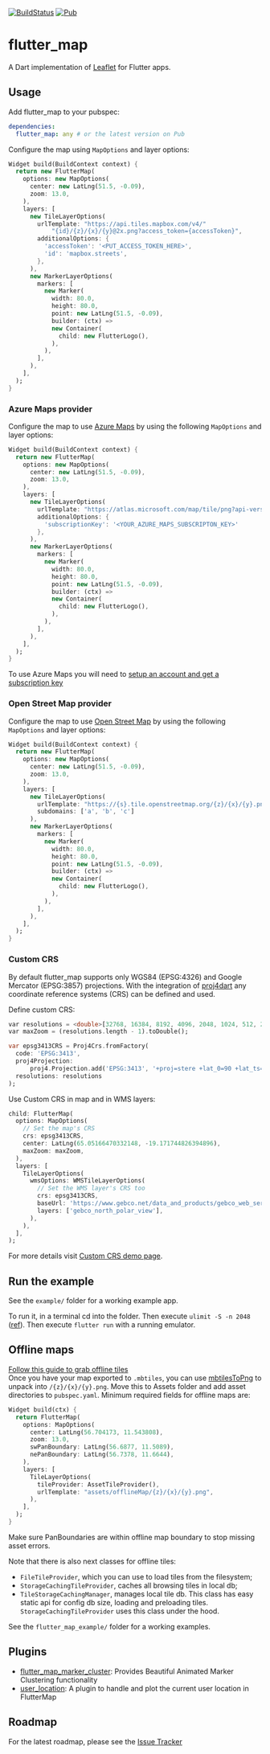 [![BuildStatus](https://api.travis-ci.org/johnpryan/flutter_map.svg?branch=master)](https://travis-ci.org/johnpryan/flutter_map)
[![Pub](https://img.shields.io/pub/v/flutter_map.svg)](https://pub.dev/packages/flutter_map)

# flutter_map

A Dart implementation of [Leaflet] for Flutter apps.

## Usage

Add flutter_map to your pubspec:

```yaml
dependencies:
  flutter_map: any # or the latest version on Pub
```

Configure the map using `MapOptions` and layer options:

```dart
Widget build(BuildContext context) {
  return new FlutterMap(
    options: new MapOptions(
      center: new LatLng(51.5, -0.09),
      zoom: 13.0,
    ),
    layers: [
      new TileLayerOptions(
        urlTemplate: "https://api.tiles.mapbox.com/v4/"
            "{id}/{z}/{x}/{y}@2x.png?access_token={accessToken}",
        additionalOptions: {
          'accessToken': '<PUT_ACCESS_TOKEN_HERE>',
          'id': 'mapbox.streets',
        },
      ),
      new MarkerLayerOptions(
        markers: [
          new Marker(
            width: 80.0,
            height: 80.0,
            point: new LatLng(51.5, -0.09),
            builder: (ctx) =>
            new Container(
              child: new FlutterLogo(),
            ),
          ),
        ],
      ),
    ],
  );
}
```

### Azure Maps provider

Configure the map to use [Azure Maps](https://azure.com/maps) by using the following `MapOptions` and layer options:

```dart
Widget build(BuildContext context) {
  return new FlutterMap(
    options: new MapOptions(
      center: new LatLng(51.5, -0.09),
      zoom: 13.0,
    ),
    layers: [
      new TileLayerOptions(
        urlTemplate: "https://atlas.microsoft.com/map/tile/png?api-version=1&layer=basic&style=main&tileSize=256&view=Auto&zoom={z}&x={x}&y={y}&subscription-key={subscriptionKey}",
        additionalOptions: {
          'subscriptionKey': '<YOUR_AZURE_MAPS_SUBSCRIPTON_KEY>'
        },
      ),
      new MarkerLayerOptions(
        markers: [
          new Marker(
            width: 80.0,
            height: 80.0,
            point: new LatLng(51.5, -0.09),
            builder: (ctx) =>
            new Container(
              child: new FlutterLogo(),
            ),
          ),
        ],
      ),
    ],
  );
}
```

To use Azure Maps you will need to [setup an account and get a subscription key](https://docs.microsoft.com/en-us/azure/azure-maps/quick-demo-map-app)

### Open Street Map provider

Configure the map to use [Open Street Map](https://openstreetmap.org) by using the following `MapOptions` and layer options:

```dart
Widget build(BuildContext context) {
  return new FlutterMap(
    options: new MapOptions(
      center: new LatLng(51.5, -0.09),
      zoom: 13.0,
    ),
    layers: [
      new TileLayerOptions(
        urlTemplate: "https://{s}.tile.openstreetmap.org/{z}/{x}/{y}.png",
        subdomains: ['a', 'b', 'c']
      ),
      new MarkerLayerOptions(
        markers: [
          new Marker(
            width: 80.0,
            height: 80.0,
            point: new LatLng(51.5, -0.09),
            builder: (ctx) =>
            new Container(
              child: new FlutterLogo(),
            ),
          ),
        ],
      ),
    ],
  );
}
```

### Custom CRS

By default flutter_map supports only WGS84 (EPSG:4326) and Google Mercator (EPSG:3857) projections. With the integration of [proj4dart](https://github.com/maRci002/proj4dart) any coordinate reference systems (CRS) can be defined and used.

Define custom CRS:

```dart
var resolutions = <double>[32768, 16384, 8192, 4096, 2048, 1024, 512, 256, 128];
var maxZoom = (resolutions.length - 1).toDouble();

var epsg3413CRS = Proj4Crs.fromFactory(
  code: 'EPSG:3413',
  proj4Projection:
      proj4.Projection.add('EPSG:3413', '+proj=stere +lat_0=90 +lat_ts=70 +lon_0=-45 +k=1 +x_0=0 +y_0=0 +datum=WGS84 +units=m +no_defs'),
  resolutions: resolutions
);
```

Use Custom CRS in map and in WMS layers:

```dart
child: FlutterMap(
  options: MapOptions(
    // Set the map's CRS
    crs: epsg3413CRS,
    center: LatLng(65.05166470332148, -19.171744826394896),
    maxZoom: maxZoom,
  ),
  layers: [
    TileLayerOptions(
      wmsOptions: WMSTileLayerOptions(
        // Set the WMS layer's CRS too
        crs: epsg3413CRS,
        baseUrl: 'https://www.gebco.net/data_and_products/gebco_web_services/north_polar_view_wms/mapserv?',
        layers: ['gebco_north_polar_view'],
      ),
    ),
  ],
);
```

For more details visit [Custom CRS demo page](./example/lib/pages/custom_crs/Readme.md).

## Run the example

See the `example/` folder for a working example app.

To run it, in a terminal cd into the folder.
Then execute `ulimit -S -n 2048` ([ref](https://github.com/trentpiercy/trace/issues/1#issuecomment-404494469)).
Then execute `flutter run` with a running emulator.

## Offline maps

[Follow this guide to grab offline tiles](https://tilemill-project.github.io/tilemill/docs/guides/osm-bright-mac-quickstart/)<br>
Once you have your map exported to `.mbtiles`, you can use [mbtilesToPng](https://github.com/alfanhui/mbtilesToPngs) to unpack into `/{z}/{x}/{y}.png`.
Move this to Assets folder and add asset directories to `pubspec.yaml`. Minimum required fields for offline maps are:

```dart
Widget build(ctx) {
  return FlutterMap(
    options: MapOptions(
      center: LatLng(56.704173, 11.543808),
      zoom: 13.0,
      swPanBoundary: LatLng(56.6877, 11.5089),
      nePanBoundary: LatLng(56.7378, 11.6644),
    ),
    layers: [
      TileLayerOptions(
        tileProvider: AssetTileProvider(),
        urlTemplate: "assets/offlineMap/{z}/{x}/{y}.png",
      ),
    ],
  );
}
```

Make sure PanBoundaries are within offline map boundary to stop missing asset errors.<br>


Note that there is also next classes for offline tiles:
* `FileTileProvider`, which you can use to load tiles from the filesystem;
* `StorageCachingTileProvider`, caches all browsing tiles in local db;
* `TileStorageCachingManager`, manages local tile db. This class
has easy static api for config db size, loading and preloading tiles.
`StorageCachingTileProvider` uses this class under the hood.

See the `flutter_map_example/` folder for a working examples.

## Plugins

- [flutter_map_marker_cluster](https://github.com/lpongetti/flutter_map_marker_cluster): Provides Beautiful Animated Marker Clustering functionality
- [user_location](https://github.com/igaurab/user_location_plugin): A plugin to handle and plot the current user location in FlutterMap

## Roadmap

For the latest roadmap, please see the [Issue Tracker]

[Leaflet]: http://leafletjs.com/
[Mapbox]: https://www.mapbox.com/
[Issue Tracker]: https://github.com/johnpryan/flutter_map/issues

